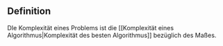 ## Definition
DIe Komplexität eines Problems ist die [[Komplexität eines Algorithmus|Komplexität des besten Algorithmus]] bezüglich des Maßes.